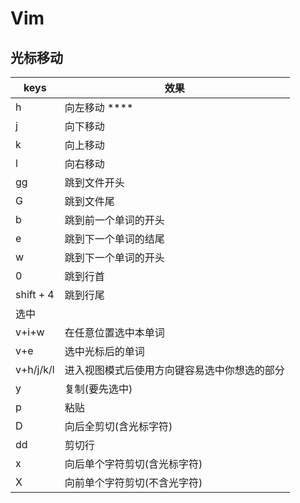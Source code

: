 # Vim

## 光标移动

| keys      | 效果                                         |
| --------- | -------------------------------------------- |
| h         | 向左移动                    ****                 |
| j         | 向下移动                                     |
| k         | 向上移动                                     |
| l         | 向右移动                                     |
| gg        | 跳到文件开头                                 |
| G         | 跳到文件尾                                   |
| b         | 跳到前一个单词的开头                         |
| e         | 跳到下一个单词的结尾                         |
| w         | 跳到下一个单词的开头                         |
| 0         | 跳到行首                                     |
| shift + 4 | 跳到行尾                                     |
| 选中      |
| v+i+w     | 在任意位置选中本单词                         |
| v+e       | 选中光标后的单词                             |
| v+h/j/k/l | 进入视图模式后使用方向键容易选中你想选的部分 |
| y         | 复制(要先选中)                               |
| p         | 粘贴                                         |
| D         | 向后全剪切(含光标字符)                       |
| dd        | 剪切行                                       |
| x         | 向后单个字符剪切(含光标字符)                 |
| X         | 向前单个字符剪切(不含光字符)                 |

